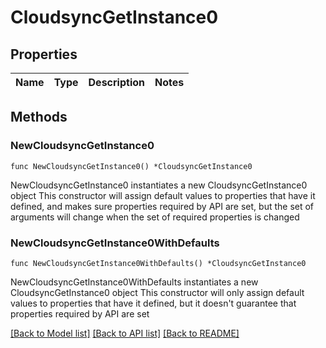 # CloudsyncGetInstance0

## Properties

Name | Type | Description | Notes
------------ | ------------- | ------------- | -------------

## Methods

### NewCloudsyncGetInstance0

`func NewCloudsyncGetInstance0() *CloudsyncGetInstance0`

NewCloudsyncGetInstance0 instantiates a new CloudsyncGetInstance0 object
This constructor will assign default values to properties that have it defined,
and makes sure properties required by API are set, but the set of arguments
will change when the set of required properties is changed

### NewCloudsyncGetInstance0WithDefaults

`func NewCloudsyncGetInstance0WithDefaults() *CloudsyncGetInstance0`

NewCloudsyncGetInstance0WithDefaults instantiates a new CloudsyncGetInstance0 object
This constructor will only assign default values to properties that have it defined,
but it doesn't guarantee that properties required by API are set


[[Back to Model list]](../README.md#documentation-for-models) [[Back to API list]](../README.md#documentation-for-api-endpoints) [[Back to README]](../README.md)


